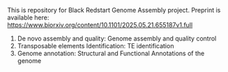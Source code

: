 This is repository for Black Redstart Genome Assembly project.
Preprint is available here: https://www.biorxiv.org/content/10.1101/2025.05.21.655187v1.full

01. De novo assembly and quality: Genome assembly and quality control
02. Transposable elements Identification: TE identification
03. Genome annotation: Structural and Functional Annotations of the genome
